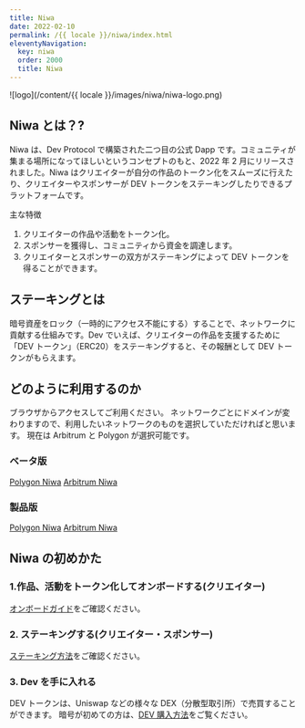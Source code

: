 ```yaml
---
title: Niwa
date: 2022-02-10
permalink: /{{ locale }}/niwa/index.html
eleventyNavigation:
  key: niwa
  order: 2000
  title: Niwa
---
```


![logo](/content/{{ locale }}/images/niwa/niwa-logo.png)

## Niwa とは？?

Niwa は、Dev Protocol で構築された二つ目の公式 Dapp です。コミュニティが集まる場所になってほしいというコンセプトのもと、2022 年 2 月にリリースされました。Niwa はクリエイターが自分の作品のトークン化をスムーズに行えたり、クリエイターやスポンサーが DEV トークンをステーキングしたりできるプラットフォームです。

主な特徴

1. クリエイターの作品や活動をトークン化。
2. スポンサーを獲得し、コミュニティから資金を調達します。
3. クリエイターとスポンサーの双方がステーキングによって DEV トークンを得ることができます。

## ステーキングとは

暗号資産をロック（一時的にアクセス不能にする）することで、ネットワークに貢献する仕組みです。Dev でいえば、クリエイターの作品を支援するために「DEV トークン」（ERC20）をステーキングすると、その報酬として DEV トークンがもらえます。

## どのように利用するのか

ブラウザからアクセスしてご利用ください。
ネットワークごとにドメインが変わりますので、利用したいネットワークのものを選択していただければと思います。
現在は Arbitrum と Polygon が選択可能です。

### ベータ版

[Polygon Niwa](https://polygon.niwa-beta.devprotocol.xyz)
[Arbitrum Niwa](https://arbitrum.niwa-beta.devprotocol.xyz)

### 製品版

[Polygon Niwa](https://polygon.niwa.xyz/)
[Arbitrum Niwa](https://arbitrum.niwa.xyz/)

## Niwa の初めかた

### 1.作品、活動をトークン化してオンボードする(クリエイター)

[オンボードガイド](/niwa/onboard-guide/)をご確認ください。

### 2. ステーキングする(クリエイター・スポンサー)

[ステーキング方法](/niwa/how-to-stake/)をご確認ください。

### 3. Dev を手に入れる

DEV トークンは、Uniswap などの様々な DEX（分散型取引所）で売買することができます。
暗号が初めての方は、[DEV 購入方法](/stakes-social/how-to-buy/)をご覧ください。
